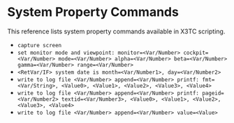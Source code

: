 # System Property Commands

This reference lists system property commands available in X3TC scripting.

- `capture screen`
- `set monitor mode and viewpoint: monitor=<Var/Number> cockpit=<Var/Number> mode=<Var/Number> alpha=<Var/Number> beta=<Var/Number> gamma=<Var/Number> range=<Var/Number>`
- `<RetVar/IF> system date is month=<Var/Number1>, day=<Var/Number2>`
- `write to log file <Var/Number> append=<Var/Number> printf: fmt=<Var/String>, <Value0>, <Value1>, <Value2>, <Value3>, <Value4>`
- `write to log file <Var/Number> append=<Var/Number> printf: pageid=<Var/Number2> textid=<Var/Number3>, <Value0>, <Value1>, <Value2>, <Value3>, <Value4>`
- `write to log file <Var/Number> append=<Var/Number> value=<Value>`
